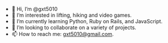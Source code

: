 - 👋 Hi, I’m @gxt5010
- 👀 I’m interested in lifting, hiking and video games. 
- 🌱 I’m currently learning Python, Ruby on Rails, and JavaScript. 
- 💞️ I’m looking to collaborate on a variety of projects. 
- 📫 How to reach me: gxt5010@gmail.com. 

<!---
gxt5010/gxt5010 is a ✨ special ✨ repository because its `README.md` (this file) appears on your GitHub profile.
You can click the Preview link to take a look at your changes.
--->
